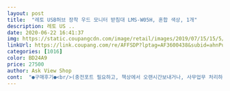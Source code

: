 ```yaml
---
layout: post 
title:  "레토 USB허브 장착 우드 모니터 받침대 LMS-W05H, 혼합 색상, 1개" 
description: 레토 US ..
date: 2020-06-22 16:41:37 
img: https://static.coupangcdn.com/image/retail/images/2019/07/15/15/5/68713290-314e-41b4-9f69-6e1f4d710efc.jpg 
linkUrl: https://link.coupang.com/re/AFFSDP?lptag=AF3600438&subid=ahnPublicAsk&pageKey=260560464&itemId=815087811&vendorItemId=5073922211&traceid=V0-113-f9e17dc4ac8bf64d 
categories: [1016] 
color: BD24A9 
price: 27500 
author: Ask View Shop 
cont:  "●구매후기●<br/>(충전포트 필요하고, 책상에서 오랜시간보내거나, 사무업무 처리하시는  분들께 강추합니다)<br/>가격이 저렴한 건 아니지만<br/>개인적으로 쿠팡 Nice템 10손가락안에 듦.<br/><br/>거북목 방지하려고 급하게 모니터 받침대를 구입하였습니다.<br/><br/>굳이 일어나서 컴퓨터 본체에 연결할 필요없이 앉아서도 손쉽게 USB를 연결할 수 있습니다!<br/>그리고 높이도 딱 적당해서 너무 높지도 낮지도 않고 좋아요<br/>그리고 모니터 받침대 끝 부분에 연필이나 볼펜등을 꼳아두기에도 효과적입니다!<br/>그리고 오른쪽에 붙어있는 USB단자 4개가 은근 효과적입니다!<br/>내구도 ☆☆☆☆<br/>너무좋아연!<br/>다행인점: 모든 충전포트 정상작동함(4개 동시 충전 가능)<br/>두고두고 고민하다 질렀어요.<br/><br/>디자인 ☆☆☆☆☆<br/>많이파세요 감사합니다!!ㅎㅎㅎㅎ<br/>별점 4.<br/>8점 (5점 만점)<br/>사기전에 포트가 안된다는 후기가있어서 걱정이있었는데<br/>시중에 포트 가격도 생각보다 나가는데 상품자체에 탑재되어있는데 이가격이면 전부다 정상작동한다면 가성비 갑이라고 생각해요.<br/><br/>아쉬운점: 포트 4개중에 끝에 부분 하나가 삽입할때 약간 뻑뻑함(이부분만 in<br/> -out이 불편함)<br/>아직 깨끗하게 사용하고 싶어서 그러진 않았지만 좋아요 ㅎㅎㅎㅎ<br/>양품이라 생각합니다.<br/><br/>이 제품 추천하는이유가 공간활용도인데, 상품보시면 다리 부분에 얕은 구멍과, 모서리에 깊은 부멍이있는데, 이부분에 잡동사니, 연필 볼펜등 다양하게 활용가능햐서 공간활용 극강아닐까 싶어요.<br/><br/>이제 컴퓨터로 티비보면서 밥먹을수 있겠어요ㅎㅎ<br/>장점: 활용도가 아주좋음, (공간활용 진심갑.<br/>.<br/> 이부분 ☆7개 드림) 가성비 갑<br/>저의 경우는 전부다 잘되서 정말 만족합니다.<br/><br/>제품상태 깔끔하게 왔구 usb포트도 같이 있어서 휴대폰이나 sd카드 급하게 연결 시켜야할 때 유용 합니다.<br/><br/>직장동료들이 물어보고 구입하고 싶다고 해서 링크 알려주었네요 ㅎㅎ<br/>책상을 넓게 쓸 수 있어 좋아요.<br/><br/>책상이 깔끔해졌어요.<br/><br/>책상이 좁아서 가뜩이나 방도좁은데 책상을 하나 더사야하나 싶었는데 이것만으로도 활용이 도움이되네요!<br/>처음에 긴가민가 했는데, 막상 구입하였는데 책상이랑 조화가 너무 잘맞아요!!<br/>추가로 플라스틱같이 생겼어도 꽤 튼튼합니다.<br/><br/>충전도 되고 키보드도 쏘옥 들어가서<br/>품질 ☆☆☆☆<br/>활용도 ☆☆☆☆☆<br/>(충전포트 필요하고, 책상에서 오랜시간보내거나, 사무업무 처리하시는  분들께 강추합니다)<br/>가격이 저렴한 건 아니지만<br/>개인적으로 쿠팡 Nice템 10손가락안에 듦.<br/><br/>거북목 방지하려고 급하게 모니터 받침대를 구입하였습니다.<br/><br/>굳이 일어나서 컴퓨터 본체에 연결할 필요없이 앉아서도 손쉽게 USB를 연결할 수 있습니다!<br/>그리고 높이도 딱 적당해서 너무 높지도 낮지도 않고 좋아요<br/>그리고 모니터 받침대 끝 부분에 연필이나 볼펜등을 꼳아두기에도 효과적입니다!<br/>그리고 오른쪽에 붙어있는 USB단자 4개가 은근 효과적입니다!<br/>내구도 ☆☆☆☆<br/>너무좋아연!<br/>다행인점: 모든 충전포트 정상작동함(4개 동시 충전 가능)<br/>두고두고 고민하다 질렀어요.<br/><br/>디자인 ☆☆☆☆☆<br/>많이파세요 감사합니다!!ㅎㅎㅎㅎ<br/>별점 4.<br/>8점 (5점 만점)<br/>사기전에 포트가 안된다는 후기가있어서 걱정이있었는데<br/>시중에 포트 가격도 생각보다 나가는데 상품자체에 탑재되어있는데 이가격이면 전부다 정상작동한다면 가성비 갑이라고 생각해요.<br/><br/>아쉬운점: 포트 4개중에 끝에 부분 하나가 삽입할때 약간 뻑뻑함(이부분만 in<br/> -out이 불편함)<br/>아직 깨끗하게 사용하고 싶어서 그러진 않았지만 좋아요 ㅎㅎㅎㅎ<br/>양품이라 생각합니다.<br/><br/>이 제품 추천하는이유가 공간활용도인데, 상품보시면 다리 부분에 얕은 구멍과, 모서리에 깊은 부멍이있는데, 이부분에 잡동사니, 연필 볼펜등 다양하게 활용가능햐서 공간활용 극강아닐까 싶어요.<br/><br/>이제 컴퓨터로 티비보면서 밥먹을수 있겠어요ㅎㅎ<br/>장점: 활용도가 아주좋음, (공간활용 진심갑.<br/>.<br/> 이부분 ☆7개 드림) 가성비 갑<br/>저의 경우는 전부다 잘되서 정말 만족합니다.<br/><br/>제품상태 깔끔하게 왔구 usb포트도 같이 있어서 휴대폰이나 sd카드 급하게 연결 시켜야할 때 유용 합니다.<br/><br/>직장동료들이 물어보고 구입하고 싶다고 해서 링크 알려주었네요 ㅎㅎ<br/>책상을 넓게 쓸 수 있어 좋아요.<br/><br/>책상이 깔끔해졌어요.<br/><br/>책상이 좁아서 가뜩이나 방도좁은데 책상을 하나 더사야하나 싶었는데 이것만으로도 활용이 도움이되네요!<br/>처음에 긴가민가 했는데, 막상 구입하였는데 책상이랑 조화가 너무 잘맞아요!!<br/>추가로 플라스틱같이 생겼어도 꽤 튼튼합니다.<br/><br/>충전도 되고 키보드도 쏘옥 들어가서<br/>품질 ☆☆☆☆<br/>활용도 ☆☆☆☆☆<br/>" 
---
```

